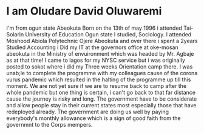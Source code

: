 # I am Oludare David Oluwaremi
I'm from ogun state Abeokuta
Born on the 13th of may 1996
i attended Tai-Solarin University of Education Ogun state
I studied, Sociology.
I attended Moshood Abiola Polytechnic Ojere Abeokuta and over there i spent a 2years
Studied Accounting
i Did my IT at the governors office at oke-mosan abeokuta in the Ministry of envuironment which was headed by Mr. Agbaje as at that time!
I came to lagos for my NYSC service but i was originally posted to sokot where i did my Three weeks Orientation camp there.
I was unab;le to complete the programme with my colleagues cause of the corona vurus pandemic which resulted in the halting of the programme up till this moment.
We are not yet sure if we are to resume back to camp after the whole pandemic but one thing is certain, i can't go back to that far distance cause the journey is risky and long.
The government have to be considerate and allow people stay in their current states most especially those that have redeployed already.
The government are doing us well by paying everybody's monthly allowance which is a sign of good faith from the governmnt to the Corps mempers.
